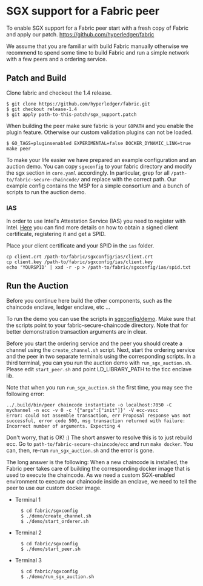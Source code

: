 # SGX support for a Fabric peer

To enable SGX support for a Fabric peer start with a fresh copy of Fabric and
apply our patch. https://github.com/hyperledger/fabric

We assume that you are familiar with build Fabric manually otherwise we
recommend to spend some time to build Fabric and run a simple network with a
few peers and a ordering service.

## Patch and Build

Clone fabric and checkout the 1.4 release.

    $ git clone https://github.com/hyperledger/fabric.git
    $ git checkout release-1.4
    $ git apply path-to-this-patch/sgx_support.patch

When building the peer make sure fabric is your ``GOPATH`` and you enable the
plugin feature. Otherwise our custom validation plugins can not be loaded.

    $ GO_TAGS=pluginsenabled EXPERIMENTAL=false DOCKER_DYNAMIC_LINK=true make peer

To make your life easier we have prepared an example configuration and an
auction demo. You can copy ``sgxconfig`` to your fabric directory and modify
the sgx section in ``core.yaml`` accordingly. In particular, grep for all
``/path-to/fabric-secure-chaincode/`` and replace with the correct path.  Our
example config contains the MSP for a simple consortium and a bunch of scripts
to run the auction demo.

### IAS

In order to use Intel's Attestation Service (IAS) you need to register
with Intel. [Here](https://software.intel.com/en-us/articles/code-sample-intel-software-guard-extensions-remote-attestation-end-to-end-example)
you can find more details on how to obtain a signed client certificate,
registering it and get a SPID.

Place your client certificate and your SPID in the ``ias`` folder.

    cp client.crt /path-to/fabric/sgxconfig/ias/client.crt
    cp client.key /path-to/fabric/sgxconfig/ias/client.key
    echo 'YOURSPID' | xxd -r -p > /path-to/fabric/sgxconfig/ias/spid.txt

## Run the Auction

Before you continue here build the other components, such as the chaincode
enclave, ledger enclave, etc ...

To run the demo you can use the scripts in
[sgxconfig/demo](sgxconfig/demo). Make sure that the scripts point to your
fabric-secure-chaincode directory. Note that for better demonstration
transaction arguments are in clear. 

Before you start the ordering service and the peer you should create a channel
using the ``create_channel.sh`` script.  Next, start the ordering service and
the peer in two separate terminals using the corresponding scripts.  In a
third terminal, you can you run the auction demo with ``run_sgx_auction.sh``.
Please edit ``start_peer.sh`` and point LD_LIBRARY_PATH to the tlcc enclave lib.

Note that when you run ``run_sgx_auction.sh`` the first time, you may
see the following error:

    ../.build/bin/peer chaincode instantiate -o localhost:7050 -C mychannel -n ecc -v 0 -c '{"args":["init"]}' -V ecc-vscc
    Error: could not assemble transaction, err Proposal response was not successful, error code 500, msg transaction returned with failure:
    Incorrect number of arguments. Expecting 4 

Don't worry, that is OK! :) The short answer to resolve this is to just
rebuild ecc. Go to ``path-to/fabric-secure-chaincode/ecc`` and run
``make docker``.  You can, then, re-run ``run_sgx_auction.sh`` and the
error is gone.

The long answer is the following: When a new chaincode is installed, the
Fabric peer takes care of building the corresponding docker image that
is used to execute the chaincode.  As we need a custom SGX-enabled
environment to execute our chaincode inside an enclave, we need to tell
the peer to use our custom docker image.

* Terminal 1

        $ cd fabric/sgxconfig
        $ ./demo/create_channel.sh
        $ ./demo/start_orderer.sh

* Terminal 2

        $ cd fabric/sgxconfig
        $ ./demo/start_peer.sh

* Terminal 3

        $ cd fabric/sgxconfig
        $ ./demo/run_sgx_auction.sh

